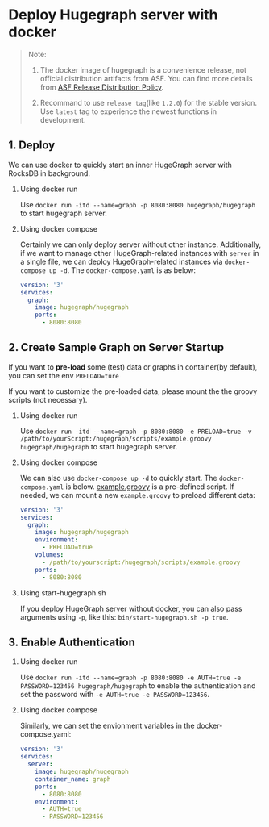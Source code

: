 # Deploy Hugegraph server with docker

> Note:
>
> 1. The docker image of hugegraph is a convenience release, not official distribution artifacts
     from ASF. You can find more details
     from [ASF Release Distribution Policy](https://infra.apache.org/release-distribution.html#dockerhub).
>
> 2. Recommand to use `release tag`(like `1.2.0`) for the stable version. Use `latest` tag to
     experience the newest functions in development.

## 1. Deploy

We can use docker to quickly start an inner HugeGraph server with RocksDB in background.

1. Using docker run

   Use `docker run -itd --name=graph -p 8080:8080 hugegraph/hugegraph` to start hugegraph server.

2. Using docker compose

   Certainly we can only deploy server without other instance. Additionally, if we want to manage
   other HugeGraph-related instances with `server` in a single file, we can deploy HugeGraph-related
   instances via `docker-compose up -d`. The `docker-compose.yaml` is as below:

    ```yaml
    version: '3'
    services:
      graph:
        image: hugegraph/hugegraph
        ports:
          - 8080:8080
    ```

## 2. Create Sample Graph on Server Startup

If you want to **pre-load** some (test) data or graphs in container(by default), you can set the
env `PRELOAD=ture`

If you want to customize the pre-loaded data, please mount the the groovy scripts (not necessary).

1. Using docker run

   Use `docker run -itd --name=graph -p 8080:8080 -e PRELOAD=true -v /path/to/yourScript:/hugegraph/scripts/example.groovy hugegraph/hugegraph`
   to start hugegraph server.

2. Using docker compose

   We can also use `docker-compose up -d` to quickly start. The `docker-compose.yaml` is
   below. [example.groovy](https://github.com/apache/incubator-hugegraph/blob/master/hugegraph-dist/src/assembly/static/scripts/example.groovy)
   is a pre-defined script. If needed, we can mount a new `example.groovy` to preload different
   data:

    ```yaml
    version: '3'
    services:
      graph:
        image: hugegraph/hugegraph
        environment:
          - PRELOAD=true
        volumes:
          - /path/to/yourscript:/hugegraph/scripts/example.groovy
        ports:
          - 8080:8080
    ```

3. Using start-hugegraph.sh

   If you deploy HugeGraph server without docker, you can also pass arguments using `-p`, like
   this: `bin/start-hugegraph.sh -p true`.

## 3. Enable Authentication

1. Using docker run

   Use `docker run -itd --name=graph -p 8080:8080 -e AUTH=true -e PASSWORD=123456 hugegraph/hugegraph`
   to enable the authentication and set the password with `-e AUTH=true -e PASSWORD=123456`.

2. Using docker compose

   Similarly, we can set the envionment variables in the docker-compose.yaml:

    ```yaml
    version: '3'
    services:
      server:
        image: hugegraph/hugegraph
        container_name: graph
        ports:
          - 8080:8080
        environment:
          - AUTH=true
          - PASSWORD=123456
    ```
